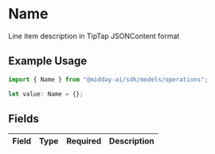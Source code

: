 # Name

Line item description in TipTap JSONContent format

## Example Usage

```typescript
import { Name } from "@midday-ai/sdk/models/operations";

let value: Name = {};
```

## Fields

| Field       | Type        | Required    | Description |
| ----------- | ----------- | ----------- | ----------- |